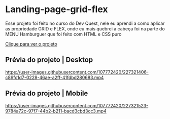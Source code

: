 # Landing-page-grid-flex
<p>Esse projeto foi feito no curso do Dev Quest, nele eu aprendi a como aplicar as 
propriedade GRID e FLEX, onde eu mais quebrei a cabeça foi na parte do MENU Hamburguer que foi feito com HTML e CSS puro</p>

<a href="https://xmurilo.github.io/Landing-page-grid-flex/">Clique para ver o projeto</a>

## Prévia do projeto | Desktop

https://user-images.githubusercontent.com/107772420/227321406-c89fc1d7-0228-46ae-a2ff-41fdbd280683.mp4



## Prévia do projeto | Mobile

https://user-images.githubusercontent.com/107772420/227321523-9784a72c-97f7-44b2-b211-bacd3cbd3cc3.mp4

